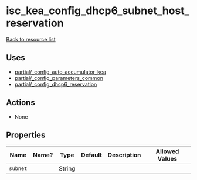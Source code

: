 # isc_kea_config_dhcp6_subnet_host_reservation

[Back to resource list](../README.md#resources)

## Uses

- [partial/_config_auto_accumulator_kea](partial/_config_auto_accumulator_kea.md)
- [partial/_config_parameters_common](partial/_config_parameters_common.md)
- [partial/_config_dhcp6_reservation](partial/_config_dhcp6_reservation.md)

## Actions

- None

## Properties

| Name     | Name? | Type   | Default | Description | Allowed Values |
| -------- | ----- | ------ | ------- | ----------- | -------------- |
| `subnet` |       | String |         |             |                |
